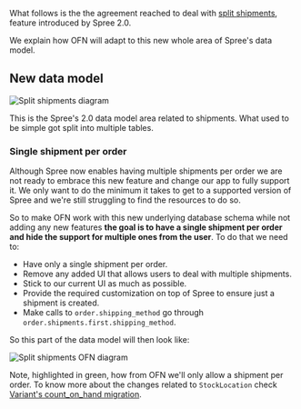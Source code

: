 What follows is the the agreement reached to deal with [split shipments](https://guides.spreecommerce.org/release_notes/spree_2_0_0.html#split-shipments), feature introduced by Spree 2.0.

We explain how OFN will adapt to this new whole area of Spree's data model.

## New data model

![Split shipments diagram](https://github.com/openfoodfoundation/openfoodnetwork/wiki/split_shipments_diagram.jpg)

This is the Spree's 2.0 data model area related to shipments. What used to be simple got split into multiple tables.

### Single shipment per order

Although Spree now enables having multiple shipments per order we are not ready to embrace this new feature and change our app to fully support it. We only want to do the minimum it takes to get to a supported version of Spree and we're still struggling to find the resources to do so.

So to make OFN work with this new underlying database schema while not adding any new features **the goal is to have a single shipment per order and hide the support for multiple ones from the user**. To do that we need to:

* Have only a single shipment per order.
* Remove any added UI that allows users to deal with multiple shipments.
* Stick to our current UI as much as possible.
* Provide the required customization on top of Spree to ensure just a shipment is created.
* Make calls to `order.shipping_method` go through `order.shipments.first.shipping_method`.

So this part of the data model will then look like:

![Split shipments OFN diagram](https://github.com/openfoodfoundation/openfoodnetwork/wiki/split_shipments_ofn_diagram.jpg)

Note, highlighted in green, how from OFN we'll only allow a shipment per order. To know more about the changes related to `StockLocation` check [Variant's count_on_hand migration](https://github.com/openfoodfoundation/openfoodnetwork/wiki/Variant%27s-count_on_hand-migration).
